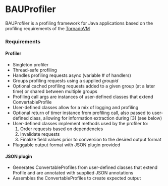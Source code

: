 # BAUProfiler

BAUProfiler is a profiling framework for Java applications based on the profiling requirements of the [TornadoVM](https://github.com/beehive-lab/TornadoVM)

### Requirements
#### Profiler
- Singleton profiler
- Thread-safe profiling
- Handles profiling requests async (variable # of handlers)
- Groups profiling requests using a supplied _groupid_
- Optional cached profiling requests added to a given group (at a later time) or shared between multiple groups
- Profiling call args are instances of user-defined classes that extend ConvertableProfile
- User-defined classes allow for a mix of logging and profiling
- Optional return of timer instance from profiling call, also passed to user-defined class, allowing for information extraction during [3] (see below)
- User-defined classes implement methods used by the profiler to:
   1. Order requests based on dependencies
   2. Invalidate requests
   3. Finalize field values prior to conversion to the desired output format
- Pluggable output format with JSON plugin provided

#### JSON plugin
- Generates ConvertableProfiles from user-defined classes that extend Profile and are annotated with supplied JSON annotations
- Assembles the ConvertableProfiles to create expected output
